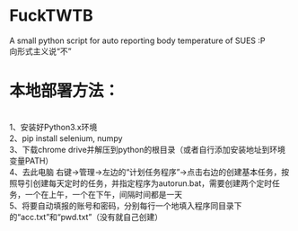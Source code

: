 # FuckTWTB
A small python script for auto reporting body temperature of SUES :P
<br>
向形式主义说“不”
<br>
# 本地部署方法：
<br>
1、安装好Python3.x环境<br>
2、pip install selenium, numpy<br>
3、下载chrome drive并解压到python的根目录（或者自行添加安装地址到环境变量PATH）<br>
4、去此电脑 右键->管理->左边的“计划任务程序”->点击右边的创建基本任务，按照导引创建每天定时的任务，并指定程序为autorun.bat，需要创建两个定时任务，一个在上午，一个在下午，间隔时间都是一天<br>
5、将要自动填报的账号和密码，分别每行一个地填入程序同目录下的“acc.txt”和“pwd.txt”（没有就自己创建）
